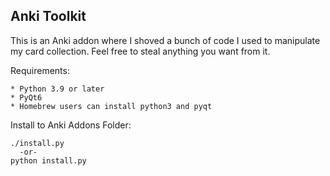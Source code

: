 Anki Toolkit
------------

This is an Anki addon where I shoved a bunch of code I used to manipulate my card collection. Feel free to steal anything you want from it.

Requirements:

    * Python 3.9 or later
    * PyQt6
    * Homebrew users can install python3 and pyqt

Install to Anki Addons Folder:

    ./install.py
      -or-
    python install.py

